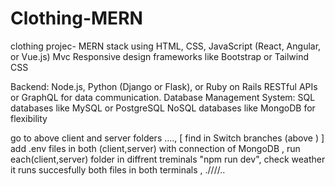 # Clothing-MERN
clothing projec- MERN stack using 
HTML, CSS, JavaScript (React, Angular, or Vue.js) Mvc
Responsive design frameworks like Bootstrap or Tailwind CSS

Backend:
Node.js, Python (Django or Flask), or Ruby on Rails
RESTful APIs or GraphQL for data communication.	
Database Management System:
SQL databases like MySQL or PostgreSQL
NoSQL databases like MongoDB for flexibility


go to above client and server folders ....,
[ find in Switch branches (above ) ]
add .env files in both (client,server) with connection of MongoDB ,
run each(client,server) folder in diffrent treminals "npm run dev",
check weather it runs succesfully both files in both terminals ,
.////..
